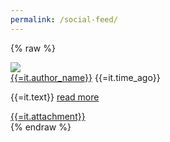 ```yaml
---
permalink: /social-feed/
---
```


{% raw %}
<div class="block-grid-item">
    <div class="social-feed-element {{? !it.moderation_passed}} hidden{{?}}" dt-create="{{=it.dt_create}}" social-feed-id="{{=it.id}}">
        <div class="content">
            <a class="pull-left" href="{{=it.author_link}}" target="_blank">
                <img class="media-object" src="{{=it.author_picture}}">
            </a>
            <div class="media-body">
                <div class="header">
                    <a href="{{=it.author_link}}" target="_blank"><i class="fa fa-{{=it.social_network}}"></i>
                    <span class="author-title">{{=it.author_name}}</span></a>
                    <span class="muted pull-right"> {{=it.time_ago}}</span>
                </div>
                <div class="text-wrapper">
                    <p class="social-feed-text">{{=it.text}} <a href="{{=it.link}}" target="_blank" class="read-button">read more</a></p>
                </div>
            </div>
        </div>
        <a href="{{=it.link}}" target="_blank">
        {{=it.attachment}}
            </a>
    </div>
</div>
{% endraw %}